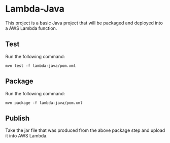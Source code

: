 # Lambda-Java

This project is a basic Java project that will be packaged and deployed into a AWS Lambda function.

## Test
Run the following command:
```
mvn test -f lambda-java/pom.xml
```

## Package

Run the following command:
```
mvn package -f lambda-java/pom.xml
```

## Publish
Take the jar file that was produced from the above package step and upload it into AWS Lambda.